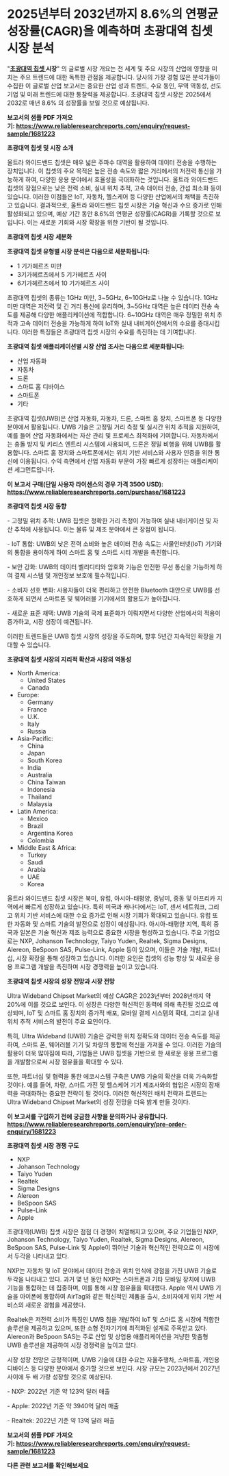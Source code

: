 <p><h1>2025년부터 2032년까지 8.6%의 연평균 성장률(CAGR)을 예측하며 초광대역 칩셋 시장 분석</h1></p><p>"<strong><a href="https://www.reliableresearchreports.com/ultra-wideband-chipset-r1681223?utm_campaign=105&utm_medium=7&utm_source=Github&utm_content=ia&utm_term=17042025&utm_id=ultra-wideband-chipset">초광대역 칩셋&nbsp;</a></strong><strong>시장</strong>" 의 글로벌 시장 개요는 전 세계 및 주요 시장의 산업에 영향을 미치는 주요 트렌드에 대한 독특한 관점을 제공합니다. 당사의 가장 경험 많은 분석가들이 수집한 이 글로벌 산업 보고서는 중요한 산업 성과 트렌드, 수요 동인, 무역 역동성, 선도 기업 및 미래 트렌드에 대한 통찰력을 제공합니다. 초광대역 칩셋 시장은 2025에서 2032로 매년 8.6% 의 성장률을 보일 것으로 예상됩니다.&nbsp;</p>
<p><strong>보고서의 샘플 PDF 가져오기:&nbsp;<a href="https://www.reliableresearchreports.com/enquiry/request-sample/1681223?utm_campaign=105&utm_medium=7&utm_source=Github&utm_content=ia&utm_term=17042025&utm_id=ultra-wideband-chipset">https://www.reliableresearchreports.com/enquiry/request-sample/1681223</a></strong></p>
<p><strong>초광대역 칩셋 및 시장 소개</strong></p>
<p><p>울트라 와이드밴드 칩셋은 매우 넓은 주파수 대역을 활용하여 데이터 전송을 수행하는 장치입니다. 이 칩셋의 주요 목적은 높은 전송 속도와 짧은 거리에서의 저전력 통신을 가능하게 하여, 다양한 응용 분야에서 효율성을 극대화하는 것입니다. 울트라 와이드밴드 칩셋의 장점으로는 낮은 전력 소비, 실내 위치 추적, 고속 데이터 전송, 간섭 최소화 등이 있습니다. 이러한 이점들은 IoT, 자동차, 헬스케어 등 다양한 산업에서의 채택을 촉진하고 있습니다. 결과적으로, 울트라 와이드밴드 칩셋 시장은 기술 혁신과 수요 증가로 인해 활성화되고 있으며, 예상 기간 동안 8.6%의 연평균 성장률(CAGR)을 기록할 것으로 보입니다. 이는 새로운 기회와 시장 확장을 위한 기반이 될 것입니다.</p></p>
<p><strong>초광대역 칩셋 시장 세분화</strong></p>
<p><strong>초광대역 칩셋 유형별 시장 분석은 다음으로 세분화됩니다:</strong></p>
<p><ul><li>1 기가헤르츠 미만</li><li>3기가헤르츠에서 5 기가헤르츠 사이</li><li>6기가헤르츠에서 10 기가헤르츠 사이</li></ul></p>
<p><p>초광대역 칩셋의 종류는 1GHz 미만, 3~5GHz, 6~10GHz로 나눌 수 있습니다. 1GHz 미만 대역은 저전력 및 긴 거리 통신에 유리하며, 3~5GHz 대역은 높은 데이터 전송 속도를 제공해 다양한 애플리케이션에 적합합니다. 6~10GHz 대역은 매우 정밀한 위치 추적과 고속 데이터 전송을 가능하게 하여 IoT와 실내 내비게이션에서의 수요를 증대시킵니다. 이러한 특징들은 초광대역 칩셋 시장의 수요를 촉진하는 데 기여합니다.</p></p>
<p><strong>초광대역 칩셋 애플리케이션별 시장 산업 조사는 다음으로 세분화됩니다:</strong></p>
<p><ul><li>산업 자동화</li><li>자동차</li><li>드론</li><li>스마트 홈 디바이스</li><li>스마트폰</li><li>기타</li></ul></p>
<p><p>초광대역 칩셋(UWB)은 산업 자동화, 자동차, 드론, 스마트 홈 장치, 스마트폰 등 다양한 분야에서 활용됩니다. UWB 기술은 고정밀 거리 측정 및 실시간 위치 추적을 지원하여, 예를 들어 산업 자동화에서는 자산 관리 및 프로세스 최적화에 기여합니다. 자동차에서는 충돌 방지 및 키리스 엔트리 시스템에 사용되며, 드론은 정밀 비행을 위해 UWB를 활용합니다. 스마트 홈 장치와 스마트폰에서는 위치 기반 서비스와 사용자 인증을 위한 통신에 이용됩니다. 수익 측면에서 산업 자동화 부문이 가장 빠르게 성장하는 애플리케이션 세그먼트입니다.</p></p>
<p><strong>이 보고서 구매(단일 사용자 라이센스의 경우 가격 3500 USD): <a href="https://www.reliableresearchreports.com/purchase/1681223?utm_campaign=105&utm_medium=7&utm_source=Github&utm_content=ia&utm_term=17042025&utm_id=ultra-wideband-chipset">https://www.reliableresearchreports.com/purchase/1681223</a></strong></p>
<p><strong>초광대역 칩셋 시장 동향</strong></p>
<p><p>- 고정밀 위치 추적: UWB 칩셋은 정확한 거리 측정이 가능하여 실내 내비게이션 및 자산 추적에 사용됩니다. 이는 물류 및 제조 분야에서 큰 장점이 됩니다.</p><p>- IoT 통합: UWB의 낮은 전력 소비와 높은 데이터 전송 속도는 사물인터넷(IoT) 기기와의 통합을 용이하게 하여 스마트 홈 및 스마트 시티 개발을 촉진합니다.</p><p>- 보안 강화: UWB의 데이터 벨리디티와 암호화 기능은 안전한 무선 통신을 가능하게 하여 결제 시스템 및 개인정보 보호에 필수적입니다.</p><p>- 소비자 선호 변화: 사용자들이 더욱 편리하고 안전한 Bluetooth 대안으로 UWB를 선호하게 되면서 스마트폰 및 웨어러블 기기에서의 활용도가 높아집니다.</p><p>- 새로운 표준 채택: UWB 기술의 국제 표준화가 이뤄지면서 다양한 산업에서의 적용이 증가하고, 시장 성장이 예견됩니다.</p><p>이러한 트렌드들은 UWB 칩셋 시장의 성장을 주도하며, 향후 5년간 지속적인 확장을 기대할 수 있습니다.</p></p>
<p><strong>초광대역 칩셋 시장의 지리적 확산과 시장의 역동성</strong></p>
<p><ul>
    <li>
        North America:
        <ul>
            <li>United States</li>
            <li>Canada</li>
        </ul>
    </li>
    <li>
        Europe:
        <ul>
            <li>Germany</li>
            <li>France</li>
            <li>U.K.</li>
            <li>Italy</li>
            <li>Russia</li>
        </ul>
    </li>
    <li>
        Asia-Pacific:
        <ul>
            <li>China</li>
            <li>Japan</li>
            <li>South Korea</li>
            <li>India</li>
            <li>Australia</li>
            <li>China Taiwan</li>
            <li>Indonesia</li>
            <li>Thailand</li>
            <li>Malaysia</li>
        </ul>
    </li>
    <li>
        Latin America:
        <ul>
            <li>Mexico</li>
            <li>Brazil</li>
            <li>Argentina Korea</li>
            <li>Colombia</li>
        </ul>
    </li>
    <li>
        Middle East & Africa:
        <ul>
            <li>Turkey</li>
            <li>Saudi</li>
            <li>Arabia</li>
            <li>UAE</li>
            <li>Korea</li>
        </ul>
    </li>
    </ul></p>
<p><p>울트라 와이드밴드 칩셋 시장은 북미, 유럽, 아시아-태평양, 중남미, 중동 및 아프리카 지역에서 빠르게 성장하고 있습니다. 특히 미국과 캐나다에서는 IoT, 센서 네트워크, 그리고 위치 기반 서비스에 대한 수요 증가로 인해 시장 기회가 확대되고 있습니다. 유럽 또한 자동화 및 스마트 기술의 발전으로 성장이 예상됩니다. 아시아-태평양 지역, 특히 중국과 일본은 기술 혁신과 제조 능력으로 중요한 시장을 형성하고 있습니다. 주요 기업으로는 NXP, Johanson Technology, Taiyo Yuden, Realtek, Sigma Designs, Alereon, BeSpoon SAS, Pulse-Link, Apple 등이 있으며, 이들은 기술 개발, 파트너십, 시장 확장을 통해 성장하고 있습니다. 이러한 요인은 칩셋의 성능 향상 및 새로운 응용 프로그램 개발을 촉진하며 시장 경쟁력을 높이고 있습니다.</p></p>
<p><strong>초광대역 칩셋 시장의 성장 전망과 시장 전망</strong></p>
<p><p>Ultra Wideband Chipset Market의 예상 CAGR은 2023년부터 2028년까지 약 20%에 이를 것으로 보인다. 이 성장은 다양한 혁신적인 동력에 의해 촉진될 것으로 예상되며, IoT 및 스마트 홈 장치의 증가적 배포, 모바일 결제 시스템의 확대, 그리고 실내 위치 추적 서비스의 발전이 주요 요인이다. </p><p>특히, Ultra Wideband (UWB) 기술은 강력한 위치 정확도와 데이터 전송 속도를 제공하여, 스마트 폰, 웨어러블 기기 및 차량의 통합에 혁신을 가져올 수 있다. 이러한 기술의 활용이 더욱 많아짐에 따라, 기업들은 UWB 칩셋을 기반으로 한 새로운 응용 프로그램을 개발함으로써 시장 점유율을 확대할 수 있다.</p><p>또한, 파트너십 및 협력을 통한 에코시스템 구축은 UWB 기술의 확산을 더욱 가속화할 것이다. 예를 들어, 차량, 스마트 가전 및 헬스케어 기기 제조사와의 협업은 시장의 잠재력을 극대화하는 중요한 전략이 될 것이다. 이러한 혁신적인 배치 전략과 트렌드는 Ultra Wideband Chipset Market의 성장 전망을 더욱 밝게 만들 것이다.</p></p>
<p><strong>이 보고서를 구입하기 전에 궁금한 사항을 문의하거나 공유합니다. <a href="https://www.reliableresearchreports.com/enquiry/pre-order-enquiry/1681223?utm_campaign=105&utm_medium=7&utm_source=Github&utm_content=ia&utm_term=17042025&utm_id=ultra-wideband-chipset">https://www.reliableresearchreports.com/enquiry/pre-order-enquiry/1681223</a></strong></p>
<p><strong>초광대역 칩셋 시장 경쟁 구도</strong></p>
<p><ul><li>NXP</li><li>Johanson Technology</li><li>Taiyo Yuden</li><li>Realtek</li><li>Sigma Designs</li><li>Alereon</li><li>BeSpoon SAS</li><li>Pulse-Link</li><li>Apple</li></ul></p>
<p><p>초광대역(UWB) 칩셋 시장은 점점 더 경쟁이 치열해지고 있으며, 주요 기업들인 NXP, Johanson Technology, Taiyo Yuden, Realtek, Sigma Designs, Alereon, BeSpoon SAS, Pulse-Link 및 Apple이 뛰어난 기술과 혁신적인 전략으로 이 시장에서 두각을 나타내고 있다.</p><p>NXP는 자동차 및 IoT 분야에서 데이터 전송과 위치 인식에 강점을 가진 UWB 기술로 두각을 나타내고 있다. 과거 몇 년 동안 NXP는 스마트폰과 기타 모바일 장치에 UWB 기능을 통합하는 데 집중하며, 이를 통해 시장 점유율을 확대했다. Apple 역시 UWB 기술을 아이폰에 통합하여 AirTag와 같은 혁신적인 제품을 출시, 소비자에게 위치 기반 서비스의 새로운 경험을 제공했다.</p><p>Realtek은 저전력 소비가 특징인 UWB 칩을 개발하여 IoT 및 스마트 홈 시장에 적합한 솔루션을 제공하고 있으며, 또한 소형 전자기기에 최적화된 설계로 주목받고 있다. Alereon과 BeSpoon SAS는 주로 산업 및 상업용 애플리케이션을 겨냥한 맞춤형 UWB 솔루션을 제공하여 시장 경쟁력을 높이고 있다.</p><p>시장 성장 전망은 긍정적이며, UWB 기술에 대한 수요는 자율주행차, 스마트홈, 개인용 디바이스 등 다양한 분야에서 증가할 것으로 보인다. 시장 규모는 2023년에서 2027년 사이에 두 배 가량 성장할 것으로 예상된다.</p><p>- NXP: 2022년 기준 약 123억 달러 매출</p><p>- Apple: 2022년 기준 약 3940억 달러 매출</p><p>- Realtek: 2022년 기준 약 13억 달러 매출</p></p>
<p><strong>보고서의 샘플 PDF 가져오기:&nbsp;<a href="https://www.reliableresearchreports.com/enquiry/request-sample/1681223?utm_campaign=105&utm_medium=7&utm_source=Github&utm_content=ia&utm_term=17042025&utm_id=ultra-wideband-chipset">https://www.reliableresearchreports.com/enquiry/request-sample/1681223</a></strong></p>
<p><strong></strong></p>
<p><strong></strong></p>
<p><strong></strong></p>
<p><strong></strong></p>
<p><strong>다른 관련 보고서를 확인해보세요</strong></p>
<p><strong><p></p><p></p><p></p></strong></p>
<p></p>